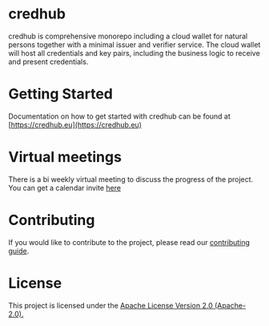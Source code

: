 # credhub

credhub is comprehensive monorepo including a cloud wallet for natural persons together with a minimal issuer and verifier service. The cloud wallet will host all credentials and key pairs, including the business logic to receive and present credentials.

# Getting Started
Documentation on how to get started with credhub can be found at [https://credhub.eu](https://credhub.eu)

# Virtual meetings
There is a bi weekly virtual meeting to discuss the progress of the project. You can get a calendar invite [here](https://zoom-lfx.platform.linuxfoundation.org/meeting/93045942637?password=2c738e22-bb7b-44a7-aab1-e98fa7fc82f6)

# Contributing
If you would like to contribute to the project, please read our [contributing guide](./CONTRIBUTING.md).

# License
This project is licensed under the [Apache License Version 2.0 (Apache-2.0).](./LICENSE)
